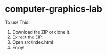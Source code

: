 # computer-graphics-lab
To use This:
1. Download the ZIP or clone it.
2. Extract the ZIP.
3. Open src/index.html
4. Enjoy!
